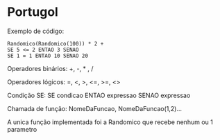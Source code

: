 ﻿Portugol
==========================

Exemplo de código:
    
    Randomico(Randomico(100)) * 2 +  
    SE 5 <= 2 ENTAO 3 SENAO 
    SE 1 = 1 ENTAO 10 SENAO 20


Operadores binários: +, -, * , /

Operadores lógicos: =, <, >, <=, >=, <>

Condição SE: SE condicao ENTAO expressao SENAO expressao

Chamada de função: NomeDaFuncao, NomeDaFuncao(1,2)...

A unica função implementada foi a Randomico que recebe nenhum ou 1 parametro